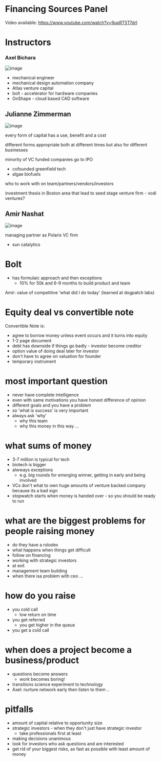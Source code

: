 # Financing Sources Panel

Video available: https://www.youtube.com/watch?v=9upRT5T7drI

# Instructors

### Axel Bichara

![image](https://user-images.githubusercontent.com/62838185/152224043-afc7baa8-9bf9-4558-b2d4-1bbca5fcf4a7.png)

- mechanical engineer
- mechanical design automation company
- Atlas venture capital
- bolt - accelerator for hardware companies
- OnShape - cloud based CAD software


## Julianne Zimmerman

![image](https://user-images.githubusercontent.com/62838185/152223858-280dcf21-9042-4e83-acba-a69398ee1374.png)

every form of capital has a use, benefit and a cost

different forms appropriate both at different times but also for different businesses

minority of VC funded companies go to IPO

- cofounded greenfield tech
- algae biofuels

who to work with on team/partners/vendors/investors

investment thesis in Boston area that lead to seed stage venture firm - vodi ventures?


## Amir Nashat

![image](https://user-images.githubusercontent.com/62838185/152224315-afa2eb49-db0e-41fd-aa5d-131d99521ab0.png)

managing partner as Polaris VC firm

- sun catalytics


# Bolt

- has formulaic approach and then exceptions
  - 10% for 50k and 6-9 months to build product and team

Amir: value of competitive 'what did I do today' (learned at dogpatch labs)

# Equity deal vs convertible note

Convertible Note is:
- agree to borrow money unless event occurs and it turns into equity
- 1-2 page document
- debt has downside if things go badly - investor become creditor
- option value of doing deal later for investor
- don't have to agree on valuation for founder
- temporary instrument

# most important question

- never have complete intelligence
- even with same motivations you have honest difference of opinion
- different goals and you have a problem
- so 'what is success' is very important
- always ask 'why'
  - why this team
  - why this money in this way ...

# what sums of money

- 3-7 million is typical for tech
- biotech is bigger
- alwways exceptions
  - e.g. big rounds for emerging winner, getting in early and being involved
- VCs don't what to own huge amounts of venture backed company because its a bad sign
- stopwatch starts when money is handed over - so you should be ready to run

# what are the biggest problems for people raising money

- do they have a rolodex
- what happens when things get difficult
- follow on financing
- working with strategic investors
- at exit
- management team building
- when there isa problem with ceo ...

# how do you raise

- you cold call
  - low return on time
- you get referred
  - you get higher in the queue
- you get a cold call

# when does a project become a business/product

- questions become answers
  - work becomes boring!
- transitions science experiment to technology
- Axel: nurture network early then listen to them .. 

# pitfalls

- amount of capital relative to opportunity size
- strategic investors - when they don't just have strategic investor
  - take professionals first at least
- making decisions unanimous
- look for investors who ask questions and are interested
- get rid of your biggest risks, as fast as possible with least amount of money

